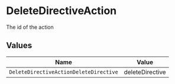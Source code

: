 # DeleteDirectiveAction

The id of the action


## Values

| Name                                   | Value                                  |
| -------------------------------------- | -------------------------------------- |
| `DeleteDirectiveActionDeleteDirective` | deleteDirective                        |
